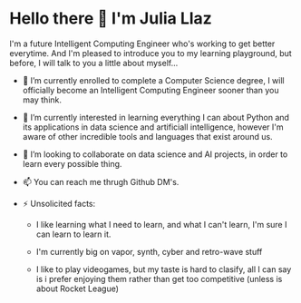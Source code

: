 
# Hello there 👋 I'm Julia Llaz

I'm a future Intelligent Computing Engineer who's working to get better everytime. And I'm pleased to introduce you to my learning playground, but before, I will talk to you a little about myself... 

- 🔭 I’m currently enrolled to complete a Computer Science degree, I will officially become an Intelligent Computing Engineer sooner than you may think.
  
- 🌱 I’m currently interested in learning everything I can about Python and its applications in data science and artificiall intelligence, however I'm aware of other incredible tools and languages that exist around us.
  
- 👯 I’m looking to collaborate on data science and AI projects, in order to learn every possible thing.
  
- 📫 You can reach me thrugh Github DM's.
  
- ⚡ Unsolicited facts:
  
  *  I like learning what I need to learn, and what I can't learn, I'm sure I can learn to learn it.
    
  *  I'm currently big on vapor, synth, cyber and retro-wave stuff
    
  *  I like to play videogames, but my taste is hard to clasify, all I can say is i prefer enjoying them rather than get too competitive (unless is about Rocket League)
